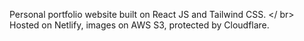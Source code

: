 Personal portfolio website built on React JS and Tailwind CSS. </ br>
Hosted on Netlify, images on AWS S3, protected by Cloudflare.
